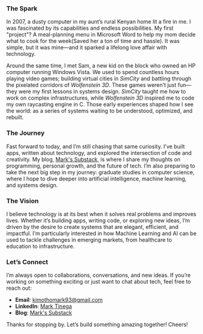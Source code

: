 ### The Spark
In 2007, a dusty computer in my aunt’s rural Kenyan home lit a fire in me. I was fascinated by its capabilities and endless possibilities. My first "project"? A meal-planning menu in Microsoft Word to help my mom decide what to cook for the week(Saved her a ton of time and hassle). It was simple, but it was mine—and it sparked a lifelong love affair with technology.

Around the same time, I met Sam, a new kid on the block who owned an HP computer running Windows Vista. We used to spend countless hours playing video games; building virtual cities in *SimCity* and battling through the pixelated corridors of *Wolfenstein 3D*. These games weren’t just fun—they were my first lessons in systems design. *SimCity* taught me how to work on complex infrastructures, while *Wolfenstein 3D* inspired me to code my own raycasting engine in C. Those early experiences shaped how I see the world: as a series of systems waiting to be understood, optimized, and rebuilt.

### The Journey
Fast forward to today, and I’m still chasing that same curiosity. I’ve built apps, written about technology, and explored the intersection of code and creativity. My blog, [Mark's Substack](https://ktinega.substack.com), is where I share my thoughts on programming, personal growth, and the future of tech. I’m also preparing to take the next big step in my journey: graduate studies in computer science, where I hope to dive deeper into artificial intelligence, machine learning, and systems design.

### The Vision
I believe technology is at its best when it solves real problems and improves lives. Whether it’s building apps, writing code, or exploring new ideas, I’m driven by the desire to create systems that are elegant, efficient, and impactful. I’m particularly interested in how Machine Learning and AI can be used to tackle challenges in emerging markets, from healthcare to education to infrastructure.

### Let’s Connect
I’m always open to collaborations, conversations, and new ideas. If you’re working on something exciting or just want to chat about tech, feel free to reach out:
- **Email**: [kimothomark93@gmail.com](mailto:kimothomark93@gmail.com)
- **LinkedIn**: [Mark Tinega](https://www.linkedin.com/in/mark-tinega)
- **Blog**: [Mark's Substack](https://ktinega.substack.com)

Thanks for stopping by. Let’s build something amazing together! Cheers! 